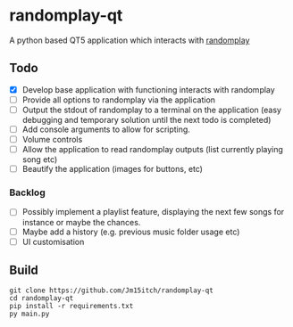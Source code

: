 # randomplay-qt
A python based QT5 application which interacts with [randomplay](https://tracker.debian.org/pkg/randomplay)

## Todo
- [x] Develop base application with functioning interacts with randomplay
- [ ] Provide all options to randomplay via the application
- [ ] Output the stdout of randomplay to a terminal on the application (easy debugging and temporary solution until the next todo is completed)
- [ ] Add console arguments to allow for scripting.
- [ ] Volume controls
- [ ] Allow the application to read randomplay outputs (list currently playing song etc)
- [ ] Beautify the application (images for buttons, etc)
### Backlog
- [ ] Possibly implement a playlist feature, displaying the next few songs for instance or maybe the chances.
- [ ] Maybe add a history (e.g. previous music folder usage etc)
- [ ] UI customisation

## Build

```
git clone https://github.com/Jm15itch/randomplay-qt
cd randomplay-qt
pip install -r requirements.txt
py main.py
```
